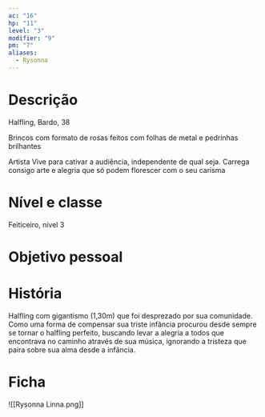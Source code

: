```yaml
---
ac: "16"
hp: "11"
level: "3"
modifier: "9"
pm: "7"
aliases:
  - Rysonna
---
```

# Descrição
Halfling, Bardo, 38

Brincos com formato de rosas feitos com folhas de metal e pedrinhas brilhantes 

Artista
Vive para cativar a audiência, independente de qual seja. Carrega consigo arte e alegria que só podem florescer com o seu carisma
# Nível e classe
Feiticeiro, nível 3

# Objetivo pessoal

# História
Halfling com gigantismo (1,30m) que foi desprezado por sua comunidade. Como uma forma de compensar sua triste infância procurou desde sempre se tornar o halfling perfeito, buscando levar a alegria a todos que encontrava no caminho através de sua música, ignorando a tristeza que paira sobre sua alma desde a infância.

# Ficha
![[Rysonna Linna.png]]